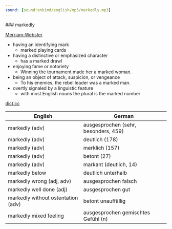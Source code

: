 ```yaml
---
sound: [sound:ankimd/english/mp3/markedly.mp3]
---
```


\### markedly

[Merriam-Webster](https://www.merriam-webster.com/dictionary/markedly)

- having an identifying mark
    - marked playing cards
- having a distinctive or emphasized character
    - has a marked drawl
- enjoying fame or notoriety
    - Winning the tournament made her a marked woman.
- being an object of attack, suspicion, or vengeance
    - To his enemies, the rebel leader was a marked man.
- overtly signaled by a linguistic feature
    - with most English nouns the plural is the marked number

[dict.cc](https://www.dict.cc/markedly)

| English        | German       |
| -------------- | ------------ |
| markedly (adv) | ausgesprochen (sehr, besonders, 459) |
| markedly (adv) | deutlich (178) |
| markedly (adv) | merklich (157) |
| markedly (adv) | betont (27) |
| markedly (adv) | markant (deutlich, 14) |
| markedly below | deutlich unterhalb |
| markedly wrong (adj, adv) | ausgesprochen falsch |
| markedly well done (adj) | ausgesprochen gut |
| markedly without ostentation (adv) | betont unauffällig |
| markedly mixed feeling | ausgesprochen gemischtes Gefühl (n) |
